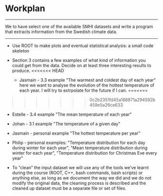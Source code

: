 # Workplan

---

We to have select one of the available SMHI datasets and write a program that extracts information from the Swedish climate data.

---


- Use ROOT to make plots and eventual statistical analysis: a small code skeleton

- Section 3 contains a few examples of what kind of information you could get from the data. Decide on at least three interesting results to produce.
<<<<<<< HEAD
  - Jasmain - 3.3 example "The warmest and coldest day of each year" here we want to analyse the evolution of the hottest temperature of each year. I will try to extrpolate for the future if I can.
=======
>>>>>>> 0c2b2351fd45a188871a294592b459e5a26ce633
  - Estelle - 3.4 example "The mean temperature of each year"
  - Johan - 3.1 example "The temperature of a given day"
  - Jasmain - personal example "The hottest temperature per year"
  - Philip - personal examples:  "Temperature distribution for each day during winter for each year", "Mean temperature distribution during winter for each year", "Temperature distribution for Christmas Eve every year"

- To “clean” the input dataset we will use any of the tools we’ve learnt during the course (ROOT, C++, bash commands, bash scripts) or anything else, as long as we document the way we did and we do not modify the original data, the cleaning process is described and the cleaned up dataset must be a separate file or set of files.
